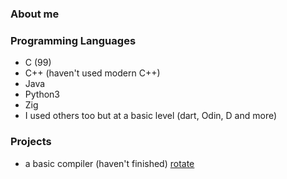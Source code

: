 ### About me

<!--
**Airbus5717/Airbus5717** is a ✨ _special_ ✨ repository because its `README.md` (this file) appears on your GitHub profile.
-->
### Programming Languages  
 - C (99)
 - C++ (haven't used modern C++)
 - Java
 - Python3 
 - Zig
 - I used others too but at a basic level (dart, Odin, D and more)
 
### Projects
 - a basic compiler (haven't finished) [rotate](https://github.com/rotate-lang/rotate-cpp)
